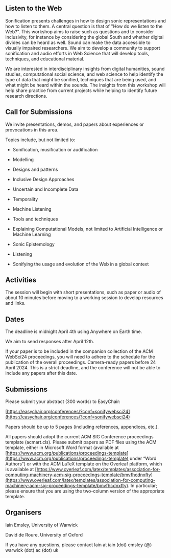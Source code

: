 ## Listen to the Web

Sonification presents challenges in how to design sonic representations and how to listen to them. A central question is that of "How do we listen to the Web?". This workshop aims to raise such as questions and to consider inclusivity, for instance by considering the global South and whether digital divides can be heard as well. Sound can make the data accessible to visually impaired researchers.  We aim to develop a community to support sonification and audio efforts in Web Science that will develop tools, techniques, and educational material.

We are interested in interdisciplinary insights from digital humanities, sound studies, computational social science, and web science to help identify the type of data that might be sonified, techniques that are being used, and what might be heard within the sounds. The insights from this workshop will help share practice from current projects while helping to identify future research directions. 

## Call for Submissions

We invite presentations, demos, and papers about experiences or provocations in this area. 

Topics include, but not limited to:

* Sonification, musification or audification

* Modelling 

* Designs and patterns 

* Inclusive Design Approaches 

* Uncertain and Incomplete Data 

* Temporality 

* Machine Listening 

* Tools and techniques 

* Explaining Computational Models, not limited to Artificial Intelligence or Machine Learning 

* Sonic Epistemology

* Listening 

* Sonifying the usage and evolution of the Web in a global context

## Activities

The session will begin with short presentations, such as paper or audio of about 10 minutes before moving to a working session to develop resources and links.

## Dates

The deadline is midnight April 4th using Anywhere on Earth time.

We aim to send responses after April 12th. 

If your paper is to be included in the companion collection of the ACM WebSci24 proceedings, you will need to adhere to the schedule for the publication of the overall proceedings. Camera-ready papers before 24 April 2024. This is a strict deadline, and the conference will not be able to include any papers after this date.


## Submissions

Please submit your abstract (300 words) to EasyChair:

[https://easychair.org/conferences/?conf=sonifywebsci24](https://easychair.org/conferences/?conf=sonifywebsci24)

Papers should be up to 5 pages (including references, appendices, etc.). 

All papers should adopt the current ACM SIG Conference proceedings template (acmart.cls). Please submit papers as PDF files using the ACM template, either in Microsoft Word format (available at [https://www.acm.org/publications/proceedings-template](https://www.acm.org/publications/proceedings-template) under “Word Authors”) or with the ACM LaTeX template on the Overleaf platform, which is available at [https://www.overleaf.com/latex/templates/association-for-computing-machinery-acm-sig-proceedings-template/bmvfhcdnxfty](https://www.overleaf.com/latex/templates/association-for-computing-machinery-acm-sig-proceedings-template/bmvfhcdnxfty). In particular; please ensure that you are using the two-column version of the appropriate template.

## Organisers

Iain Emsley, University of Warwick

David de Roure, University of Oxford

If you have any questions, please contact Iain at iain (dot) emsley (@) warwick (dot) ac (dot) uk

